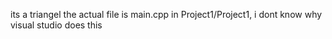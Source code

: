 its a triangel
the actual file is main.cpp in Project1/Project1, i dont know why visual studio does this
